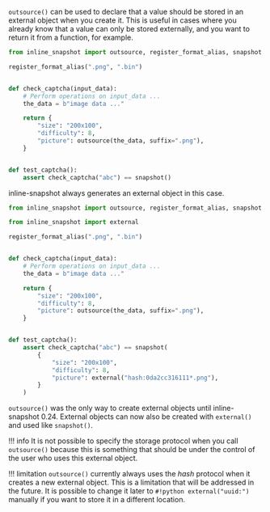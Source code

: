 `outsource()` can be used to declare that a value should be stored in an external object when you create it.
This is useful in cases where you already know that a value can only be stored externally, and you want to return it from a function, for example.

<!-- inline-snapshot: first_block outcome-passed=1 outcome-errors=1 -->
``` python
from inline_snapshot import outsource, register_format_alias, snapshot

register_format_alias(".png", ".bin")


def check_captcha(input_data):
    # Perform operations on input_data ...
    the_data = b"image data ..."

    return {
        "size": "200x100",
        "difficulty": 8,
        "picture": outsource(the_data, suffix=".png"),
    }


def test_captcha():
    assert check_captcha("abc") == snapshot()
```

inline-snapshot always generates an external object in this case.

<!-- inline-snapshot: create outcome-passed=1 outcome-errors=1 -->
``` python hl_lines="3 4 20 21 22 23 24 25 26"
from inline_snapshot import outsource, register_format_alias, snapshot

from inline_snapshot import external

register_format_alias(".png", ".bin")


def check_captcha(input_data):
    # Perform operations on input_data ...
    the_data = b"image data ..."

    return {
        "size": "200x100",
        "difficulty": 8,
        "picture": outsource(the_data, suffix=".png"),
    }


def test_captcha():
    assert check_captcha("abc") == snapshot(
        {
            "size": "200x100",
            "difficulty": 8,
            "picture": external("hash:0da2cc316111*.png"),
        }
    )
```

`outsource()` was the only way to create external objects until inline-snapshot 0.24. External objects can now also be created with `external()` and used like `snapshot()`.

!!! info
    It is not possible to specify the storage protocol when you call `outsource()` because this is something that should be under the control of the user who uses this external object.

!!! limitation
    `outsource()` currently always uses the *hash* protocol when it creates a new external object.
    This is a limitation that will be addressed in the future.
    It is possible to change it later to `#!python external("uuid:")` manually if you want to store it in a different location.
